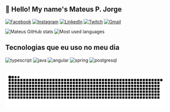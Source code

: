 ## 🖖 Hello! My name's Mateus P. Jorge

[![Facebook](https://img.shields.io/badge/Facebook-1877F2?style=for-the-badge&logo=facebook&logoColor=white)](https://facebook.com/mateuspjorge)
[![Instagram](https://img.shields.io/badge/Instagram-E4405F?style=for-the-badge&logo=instagram&logoColor=white)](https://instagram.com/mateus.p.jorge)
[![LinkedIn](https://img.shields.io/badge/LinkedIn-0077B5?style=for-the-badge&logo=linkedin&logoColor=white)](https://linkedin.com/in/mateuspjorge)
[![Twitch](https://img.shields.io/badge/Twitch-9146FF?style=for-the-badge&logo=twitch&logoColor=white)](https://twitch.tv/mateuspjorge)
[![Gmail](https://img.shields.io/badge/Gmail-D14836?style=for-the-badge&logo=gmail&logoColor=white)]()

![Mateus GitHub stats](https://github-readme-stats.vercel.app/api?username=mateuspjorge&show_icons=true&theme=dracula&count_private=true)
![Most used languages](https://github-readme-stats.vercel.app/api/top-langs/?username=mateuspjorge&layout=compact&langs_count=7&theme=dracula)

## Tecnologias que eu uso no meu dia

<div style="display: inline_block">
  <img align="center" alt="typescript" src="https://img.shields.io/badge/TypeScript-007ACC?style=for-the-badge&logo=typescript&logoColor=white" />
  <img align="center" alt="java" src="https://img.shields.io/badge/Java-ED8B00?style=for-the-badge&logo=java&logoColor=white" />
  <img align="center" alt="angular" src="https://img.shields.io/badge/Angular-DD0031?style=for-the-badge&logo=angular&logoColor=white" />
  <img align="center" alt="spring" src="https://img.shields.io/badge/Spring-6DB33F?style=for-the-badge&logo=spring&logoColor=white" />
  <img align="center" alt="postgresql" src="https://img.shields.io/badge/PostgreSQL-316192?style=for-the-badge&logo=postgresql&logoColor=whitee" />
</div><br/>

![Snake animation](https://github.com/mateuspjorge/mateuspjorge/blob/output/github-contribution-grid-snake.svg)
